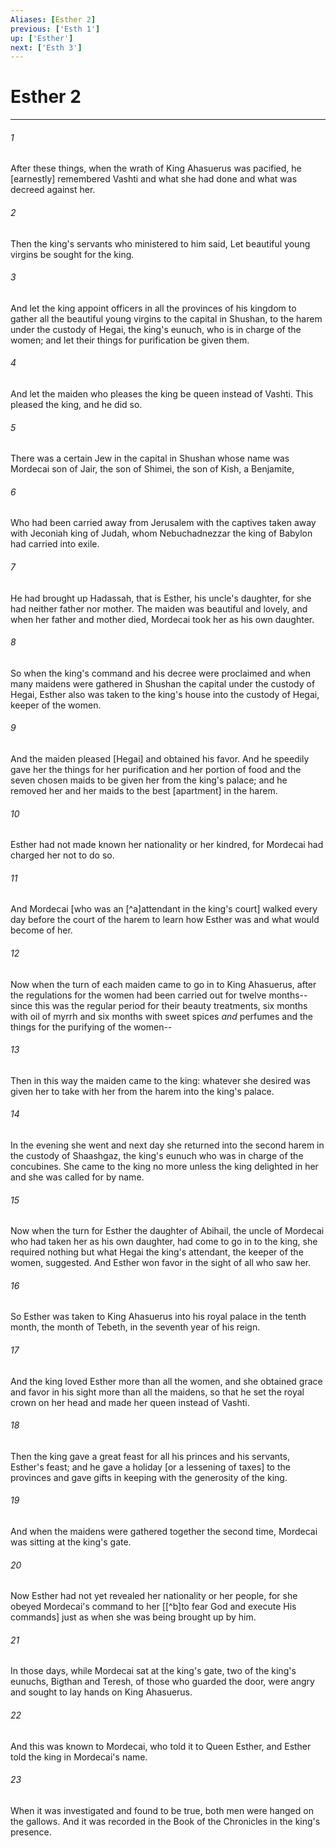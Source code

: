```yaml
---
Aliases: [Esther 2]
previous: ['Esth 1']
up: ['Esther']
next: ['Esth 3']
---
```

# Esther 2

***














###### 1 






After these things, when the wrath of King Ahasuerus was pacified, he [earnestly] remembered Vashti and what she had done and what was decreed against her. 













###### 2 






Then the king's servants who ministered to him said, Let beautiful young virgins be sought for the king. 













###### 3 






And let the king appoint officers in all the provinces of his kingdom to gather all the beautiful young virgins to the capital in Shushan, to the harem under the custody of Hegai, the king's eunuch, who is in charge of the women; and let their things for purification be given them. 













###### 4 






And let the maiden who pleases the king be queen instead of Vashti. This pleased the king, and he did so. 













###### 5 






There was a certain Jew in the capital in Shushan whose name was Mordecai son of Jair, the son of Shimei, the son of Kish, a Benjamite, 













###### 6 






Who had been carried away from Jerusalem with the captives taken away with Jeconiah king of Judah, whom Nebuchadnezzar the king of Babylon had carried into exile. 













###### 7 






He had brought up Hadassah, that is Esther, his uncle's daughter, for she had neither father nor mother. The maiden was beautiful and lovely, and when her father and mother died, Mordecai took her as his own daughter. 













###### 8 






So when the king's command and his decree were proclaimed and when many maidens were gathered in Shushan the capital under the custody of Hegai, Esther also was taken to the king's house into the custody of Hegai, keeper of the women. 













###### 9 






And the maiden pleased [Hegai] and obtained his favor. And he speedily gave her the things for her purification and her portion of food and the seven chosen maids to be given her from the king's palace; and he removed her and her maids to the best [apartment] in the harem. 













###### 10 






Esther had not made known her nationality or her kindred, for Mordecai had charged her not to do so. 













###### 11 






And Mordecai [who was an [^a]attendant in the king's court] walked every day before the court of the harem to learn how Esther was and what would become of her. 













###### 12 






Now when the turn of each maiden came to go in to King Ahasuerus, after the regulations for the women had been carried out for twelve months--since this was the regular period for their beauty treatments, six months with oil of myrrh and six months with sweet spices _and_ perfumes and the things for the purifying of the women-- 













###### 13 






Then in this way the maiden came to the king: whatever she desired was given her to take with her from the harem into the king's palace. 













###### 14 






In the evening she went and next day she returned into the second harem in the custody of Shaashgaz, the king's eunuch who was in charge of the concubines. She came to the king no more unless the king delighted in her and she was called for by name. 













###### 15 






Now when the turn for Esther the daughter of Abihail, the uncle of Mordecai who had taken her as his own daughter, had come to go in to the king, she required nothing but what Hegai the king's attendant, the keeper of the women, suggested. And Esther won favor in the sight of all who saw her. 













###### 16 






So Esther was taken to King Ahasuerus into his royal palace in the tenth month, the month of Tebeth, in the seventh year of his reign. 













###### 17 






And the king loved Esther more than all the women, and she obtained grace and favor in his sight more than all the maidens, so that he set the royal crown on her head and made her queen instead of Vashti. 













###### 18 






Then the king gave a great feast for all his princes and his servants, Esther's feast; and he gave a holiday [or a lessening of taxes] to the provinces and gave gifts in keeping with the generosity of the king. 













###### 19 






And when the maidens were gathered together the second time, Mordecai was sitting at the king's gate. 













###### 20 






Now Esther had not yet revealed her nationality or her people, for she obeyed Mordecai's command to her [[^b]to fear God and execute His commands] just as when she was being brought up by him. 













###### 21 






In those days, while Mordecai sat at the king's gate, two of the king's eunuchs, Bigthan and Teresh, of those who guarded the door, were angry and sought to lay hands on King Ahasuerus. 













###### 22 






And this was known to Mordecai, who told it to Queen Esther, and Esther told the king in Mordecai's name. 













###### 23 






When it was investigated and found to be true, both men were hanged on the gallows. And it was recorded in the Book of the Chronicles in the king's presence.

